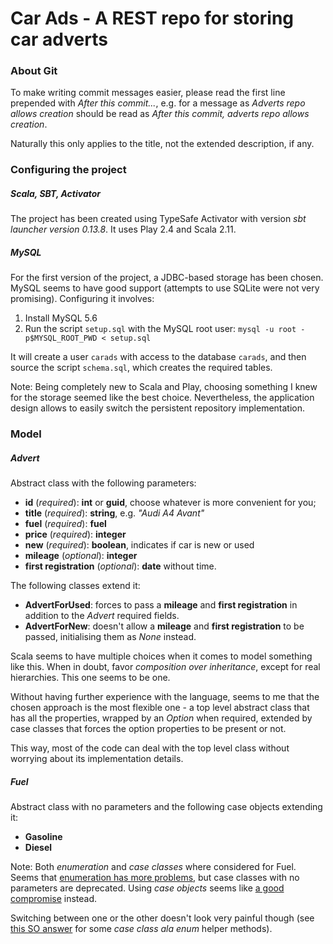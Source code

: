 # Car Ads - A REST repo for storing car adverts

### About Git

To make writing commit messages easier, please read the first line prepended with *After this commit...*, e.g. for a message as *Adverts repo allows creation* should be read as *After this commit, adverts repo allows creation*. 

Naturally this only applies to the title, not the extended description, if any.

### Configuring the project

##### Scala, SBT, Activator

The project has been created using TypeSafe Activator with version _sbt launcher version 0.13.8_. It uses Play 2.4 and Scala 2.11.

##### MySQL

For the first version of the project, a JDBC-based storage has been chosen. MySQL seems to have good support (attempts to use SQLite were not very promising). Configuring it involves:

 1. Install MySQL 5.6
 2. Run the script `setup.sql` with the MySQL root user: `mysql -u root -p$MYSQL_ROOT_PWD < setup.sql`

It will create a user `carads` with access to the database `carads`, and then source the script `schema.sql`, which creates the required tables.

Note: Being completely new to Scala and Play, choosing something I knew for the storage seemed like the best choice. Nevertheless, the application design allows to easily switch the persistent repository implementation.

### Model

##### Advert

Abstract class with the following parameters:

* **id** (_required_): **int** or **guid**, choose whatever is more convenient for you;
* **title** (_required_): **string**, e.g. _"Audi A4 Avant"_
* **fuel** (_required_): **fuel**
* **price** (_required_): **integer**
* **new** (_required_): **boolean**, indicates if car is new or used
* **mileage** (_optional_): **integer**
* **first registration** (_optional_): **date** without time.

The following classes extend it:

* **AdvertForUsed**: forces to pass a **mileage** and **first registration** in addition to the *Advert* required fields.
* **AdvertForNew**: doesn't allow a **mileage** and **first registration** to be passed, initialising them as *None* instead.

Scala seems to have multiple choices when it comes to model something like this. When in doubt, favor *composition over inheritance*, except for real hierarchies. This one seems to be one.

Without having further experience with the language, seems to me that the chosen approach is the most flexible one - a top level abstract class that has all the properties, wrapped by an *Option* when required, extended by case classes that forces the option properties to be present or not.

This way, most of the code can deal with the top level class without worrying about its implementation details. 

##### Fuel

Abstract class with no parameters and the following case objects extending it:

* **Gasoline**
* **Diesel**

Note: Both *enumeration* and *case classes* where considered for Fuel. Seems that [enumeration has more problems](http://underscore.io/blog/posts/2014/09/03/enumerations.html), but case classes with no parameters are deprecated. Using *case objects* seems like [a good compromise](http://www.quora.com/Whats-the-difference-between-case-class-and-case-object-in-Scala) instead.

Switching between one or the other doesn't look very painful though (see [this SO answer](http://stackoverflow.com/questions/1898932/case-objects-vs-enumerations-in-scala#answer-1899887) for some *case class ala enum* helper methods).
